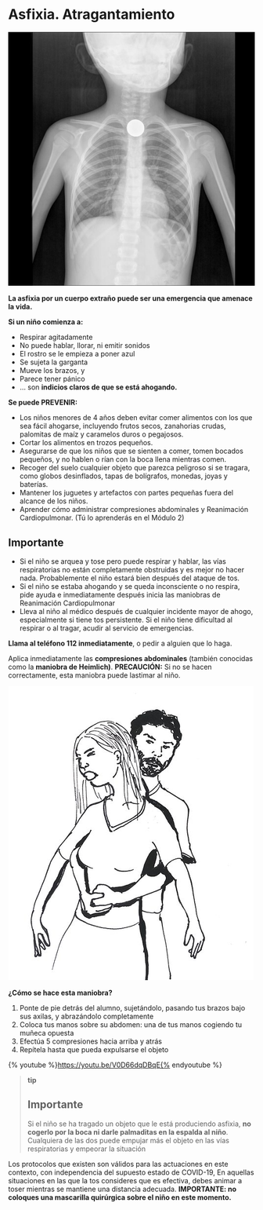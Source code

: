 # Asfixia. Atragantamiento

![Fig.1.22. Moneda en Orofaringe.](img/M1_21.jpg)

**La asfixia por un cuerpo extraño puede ser una emergencia que amenace la vida.**

**Si un niño comienza a:**

* Respirar agitadamente
* No puede hablar, llorar, ni emitir sonidos
* El rostro se le empieza a poner azul
* Se sujeta la garganta
* Mueve los brazos, y
* Parece tener pánico
* … son **indicios claros de que se está ahogando.**

**Se puede PREVENIR:**

* Los niños menores de 4 años deben evitar comer alimentos con los que sea fácil ahogarse, incluyendo frutos secos, zanahorias crudas, palomitas de maíz y caramelos duros o pegajosos.
* Cortar los alimentos en trozos pequeños.
* Asegurarse de que los niños que se sienten a comer, tomen bocados pequeños, y no hablen o rían con la boca llena mientras comen.
* Recoger del suelo cualquier objeto que parezca peligroso si se tragara, como globos desinflados, tapas de bolígrafos, monedas, joyas y baterías.
* Mantener los juguetes y artefactos con partes pequeñas fuera del alcance de los niños.
* Aprender cómo administrar compresiones abdominales y Reanimación Cardiopulmonar. (Tú lo aprenderás en el Módulo 2)

## Importante

* Si el niño se arquea y tose pero puede respirar y hablar, las vías respiratorias no están completamente obstruidas y es mejor no hacer nada. Probablemente el niño estará bien después del ataque de tos.
* Si el niño se estaba ahogando y se queda inconsciente o no respira, pide ayuda e inmediatamente después inicia las maniobras de Reanimación Cardiopulmonar
* Lleva al niño al médico después de cualquier incidente mayor de ahogo, especialmente si tiene tos persistente. Si el niño tiene dificultad al respirar o al tragar, acudir al servicio de emergencias.

**Llama al teléfono 112 inmediatamente**, o pedir a alguien que lo haga.

Aplica inmediatamente las **compresiones abdominales** (también conocidas como la **maniobra de Heimlich)**. **PRECAUCIÓN:** Si no se hacen correctamente, esta maniobra puede lastimar al niño.

![Fig.1.23. Maniobra de Heimlich. Rama. Wikimedia Commons. CC BY-NC-SA](img/M1_23.jpg)

**¿Cómo se hace esta maniobra?**

1. Ponte de pie detrás del alumno, sujetándolo, pasando tus brazos bajo sus axilas, y abrazándolo completamente
2. Coloca tus manos sobre su abdomen: una de tus manos cogiendo tu muñeca opuesta
3. Efectúa 5 compresiones hacia arriba y atrás
4. Repítela hasta que pueda expulsarse el objeto

{% youtube %}https://youtu.be/V0D66dqDBqE{% endyoutube %}

>**tip**
>
>## Importante
>
>Si el niño se ha tragado un objeto que le está produciendo asfixia, **no cogerlo por la boca ni darle palmaditas en la espalda al niño**. Cualquiera de las dos puede empujar más el objeto en las vías respiratorias y empeorar la situación

Los protocolos que existen son válidos para las actuaciones en este contexto, con independencia del supuesto estado de COVID-19, En aquellas situaciones en las que la tos  consideres que es efectiva, debes animar a toser mientras se mantiene una distancia adecuada. **IMPORTANTE: no coloques una mascarilla quirúrgica sobre el niño en este momento.**
